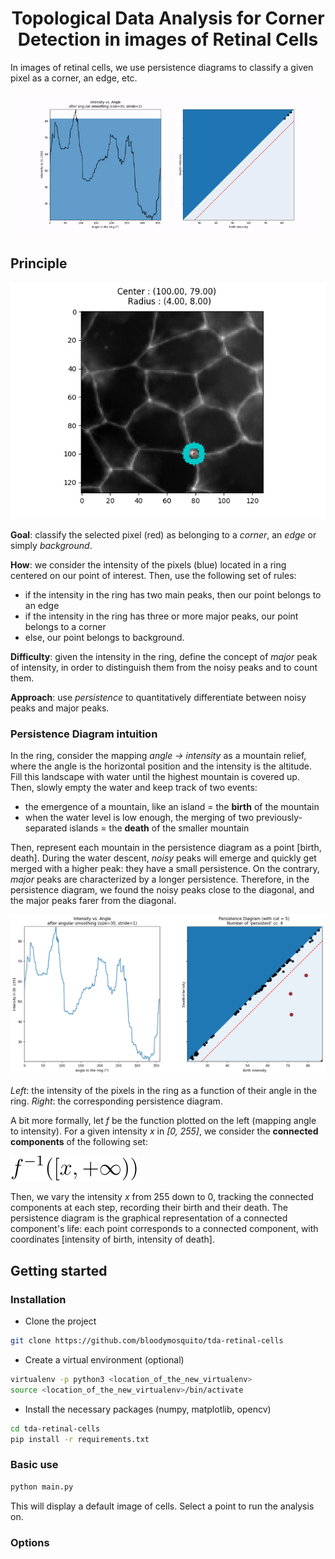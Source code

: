 <h1 align="center">
  Topological Data Analysis for Corner Detection in images of Retinal Cells
</h1>

In images of retinal cells, we use persistence diagrams to classify a given pixel as a corner, an edge, etc.

<p align="center">
  <img alt="Persistence diagram" src="docs/persistence.gif">
</p>

## Principle

<p align="center">
  <img alt="Image of cells, chosen point and ring" src="docs/ring.png">
</p>

**Goal**: classify the selected pixel (red) as belonging to a *corner*, an *edge* or simply *background*. 

**How**: we consider the intensity of the pixels (blue) located in a ring centered on our point of interest. Then, use the following set of rules: 
- if the intensity in the ring has two main peaks, then our point belongs to an edge
- if the intensity in the ring has three or more major peaks, our point belongs to a corner
- else, our point belongs to background.

**Difficulty**: given the intensity in the ring, define the concept of *major* peak of intensity, in order to distinguish them from the noisy peaks and to count them.

**Approach**: use *persistence* to quantitatively differentiate between noisy peaks and major peaks.   

### Persistence Diagram intuition

In the ring, consider the mapping *angle -> intensity* as a mountain relief, where the angle is the horizontal position and the intensity is the altitude. Fill this landscape with water until the highest mountain is covered up. Then, slowly empty the water and keep track of two events:

- the emergence of a mountain, like an island = the **birth** of the mountain
- when the water level is low enough, the merging of two previously-separated islands = the **death** of the smaller mountain

Then, represent each mountain in the persistence diagram as a point [birth, death]. During the water descent, *noisy* peaks will emerge and quickly get merged with a higher peak: they have a small persistence. On the contrary, *major* peaks are characterized by a longer persistence. Therefore, in the persistence diagram, we found the noisy peaks close to the diagonal, and the major peaks farer from the diagonal. 

<p align="center">
  <img alt="Intensity in the ring and corresponding persistence diagram" src="docs/persistence_diagram.png">
</p>

*Left*: the intensity of the pixels in the ring as a function of their angle in the ring. 
*Right*: the corresponding persistence diagram.

A bit more formally, let *f* be the function plotted on the left (mapping angle to intensity). For a given intensity *x* in *[0, 255]*, we consider the **connected components** of the following set:

<img src="docs/eq_preimage.svg" alt=""/>

Then, we vary the intensity *x* from 255 down to 0, tracking the connected components at each step, recording their birth and their death. The persistence diagram is the graphical representation of a connected component's life: each point corresponds to a connected component, with coordinates [intensity of birth, intensity of death].

## Getting started

### Installation

- Clone the project
```bash
git clone https://github.com/bloodymosquito/tda-retinal-cells
```

- Create a virtual environment (optional)
```bash
virtualenv -p python3 <location_of_the_new_virtualenv>
source <location_of_the_new_virtualenv>/bin/activate
```

- Install the necessary packages (numpy, matplotlib, opencv)
```bash
cd tda-retinal-cells
pip install -r requirements.txt
```

### Basic use

```bash
python main.py
```

This will display a default image of cells. Select a point to run the analysis on. 

### Options

